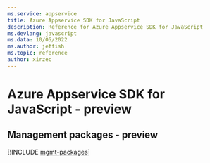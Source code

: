 ```yaml
---
ms.service: appservice
title: Azure Appservice SDK for JavaScript
description: Reference for Azure Appservice SDK for JavaScript
ms.devlang: javascript
ms.data: 10/05/2022
ms.author: jeffish
ms.topic: reference
author: xirzec
---
```

# Azure Appservice SDK for JavaScript - preview

## Management packages - preview
[!INCLUDE [mgmt-packages](appservice-mgmt-index.md)]
